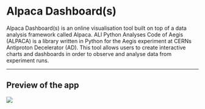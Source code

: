# Alpaca Dashboard(s)

Alpaca Dashboard(s) is an online visualisation tool built on top of a data analysis framework called Alpaca. ALl Python Analyses Code of Aegis (ALPACA) is a library written in Python for the Aegis experiment
at CERNs Antiproton Decelerator (AD). This tool allows users to create interactive charts and dashboards in order to observe and analyse data from experiment runs.

---

## Preview of the app

<img src="dash_preview.gif"/>
